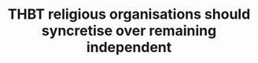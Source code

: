 ---
title: "THBT religious organisations should syncretise over remaining independent"
infoslide: "Religious Syncretism is the practice of blending cultural/religious indigenous practices with different religious beliefs (for example, the Catholic Church merging traditional saints with local deities in Latin America). Religious Independence is the belief that one's religion must remain tied to a unique set of religious teachings that contain the truth about humanity and divinity"
round: "EFL Final"
weight: 17
videos: ['ESDn3TaLiKo']
tags: []
layout: "motion"
categories: ["motions"]
---